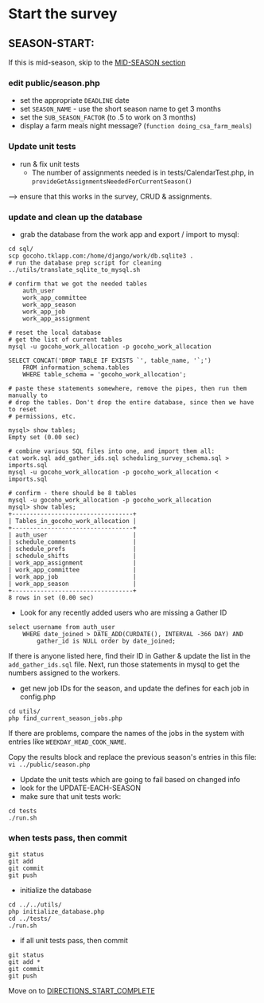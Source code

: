 # Start the survey

## SEASON-START:
If this is mid-season, skip to the [MID-SEASON section](./DIRECTIONS_START_MID_SEASON.md)

### edit public/season.php
* set the appropriate `DEADLINE` date
* set `SEASON_NAME` - use the short season name to get 3 months
* set the `SUB_SEASON_FACTOR` (to .5 to work on 3 months)
* display a farm meals night message? (`function doing_csa_farm_meals`)

### Update unit tests
* run & fix unit tests
  - The number of assignments needed is in tests/CalendarTest.php, in
  `provideGetAssignmentsNeededForCurrentSeason()`

--> ensure that this works in the survey, CRUD & assignments.

### update and clean up the database

* grab the database from the work app and export / import to mysql:
```
cd sql/
scp gocoho.tklapp.com:/home/django/work/db.sqlite3 .
# run the database prep script for cleaning
../utils/translate_sqlite_to_mysql.sh

# confirm that we got the needed tables
	auth_user
	work_app_committee
	work_app_season
	work_app_job
	work_app_assignment

# reset the local database
# get the list of current tables
mysql -u gocoho_work_allocation -p gocoho_work_allocation

SELECT CONCAT('DROP TABLE IF EXISTS `', table_name, '`;')
	FROM information_schema.tables
	WHERE table_schema = 'gocoho_work_allocation';

# paste these statements somewhere, remove the pipes, then run them manually to
# drop the tables. Don't drop the entire database, since then we have to reset
# permissions, etc.

mysql> show tables;
Empty set (0.00 sec)

# combine various SQL files into one, and import them all:
cat work.sql add_gather_ids.sql scheduling_survey_schema.sql > imports.sql
mysql -u gocoho_work_allocation -p gocoho_work_allocation < imports.sql

# confirm - there should be 8 tables
mysql -u gocoho_work_allocation -p gocoho_work_allocation
mysql> show tables;
+----------------------------------+
| Tables_in_gocoho_work_allocation |
+----------------------------------+
| auth_user                        |
| schedule_comments                |
| schedule_prefs                   |
| schedule_shifts                  |
| work_app_assignment              |
| work_app_committee               |
| work_app_job                     |
| work_app_season                  |
+----------------------------------+
8 rows in set (0.00 sec)
```

* Look for any recently added users who are missing a Gather ID
```
select username from auth_user
	WHERE date_joined > DATE_ADD(CURDATE(), INTERVAL -366 DAY) AND
		gather_id is NULL order by date_joined;
```
If there is anyone listed here, find their ID in Gather & update the
list in the `add_gather_ids.sql` file. Next, run those statements in mysql to
get the numbers assigned to the workers.

* get new job IDs for the season, and update the defines for each job in config.php
```
cd utils/
php find_current_season_jobs.php
```

If there are problems, compare the names of the jobs in the system with
entries like `WEEKDAY_HEAD_COOK_NAME`.

Copy the results block and replace the previous season's entries in this file:
`vi ../public/season.php`

* Update the unit tests which are going to fail based on changed info
* look for the UPDATE-EACH-SEASON
* make sure that unit tests work:
```
cd tests
./run.sh
```

### when tests pass, then commit
```
git status
git add
git commit
git push
```

* initialize the database
```
cd ../../utils/
php initialize_database.php
cd ../tests/
./run.sh
```

* if all unit tests pass, then commit
```
git status
git add *
git commit
git push
```

Move on to [DIRECTIONS_START_COMPLETE](./DIRECTIONS_START_COMPLETE.md)

